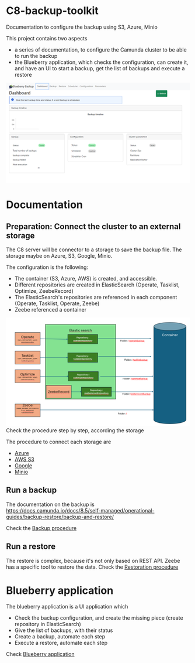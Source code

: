 # C8-backup-toolkit
Documentation to configure the backup using S3, Azure, Minio 

This project contains two aspects
* a series of documentation, to configure the Camunda cluster to be able to run the backup
* the Blueberry application, which checks the configuration, can create it, and have an UI to start a backup, get the list of backups and execute a restore

![Blueberry_Dashboard.png](doc/blueberry/images/Blueberry_Dashboard.png)

# Documentation

## Preparation: Connect the cluster to an external storage
The C8 server will be connector to a storage to save the backup file.
The storage maybe on Azure, S3, Google, Minio.

The configuration is the following:
* The container (S3, Azure, AWS) is created, and accessible.
* Different repositories are created in ElasticSearch (Operate, Tasklist, Optimize, ZeebeRecord)
* The ElasticSearch's repositories are referenced in each component (Operate, Tasklist, Operate, Zeebe)
* Zeebe referenced a container

![Backup Configuration](doc/backup/images/ConfigurationBackup.png)
Check the procedure step by step, according the storage


The procedure to connect each storage are 
* [Azure](doc/storage/azure/README.md)
* [AWS S3](doc/storage/AWS-S3/README.md)
* [Google](doc/storage/GCP/README.md)
* [Minio](doc/storage/minio/README.md)


## Run a backup
The documentation on the backup is
https://docs.camunda.io/docs/8.5/self-managed/operational-guides/backup-restore/backup-and-restore/

Check the [Backup procedure](doc/backup/README.md)



## Run a restore

The restore is complex, because it's not only based on REST API. Zeebe has a specific tool to restore the data.
Check the [Restoration procedure](doc/restore/README.md)

# Blueberry application

The blueberry application is a UI application which 
* Check the backup configuration, and create the missing piece (create repository in ElasticSearch)
* Give the list of backups, with their status
* Create a backup, automate each step
* Execute a restore, automate each step

Check [Blueberry application](doc/blueberry/README.md)
